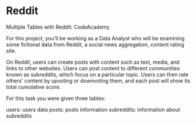 # Reddit
Multiple Tables with Reddit: CodeAcademy

For this project, you’ll be working as a Data Analyst who will be examining some fictional data from Reddit, a social news aggregation, content rating site.

On Reddit, users can create posts with content such as text, media, and links to other websites. Users can post content to different communities known as subreddits, which focus on a particular topic. Users can then rate others’ content by upvoting or downvoting them, and each post will show its total cumulative score.

For this task you were given three tables:

users: users data
posts: posts information
subreddits: information about subreddits
